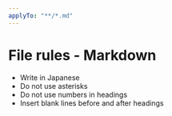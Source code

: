 ```yaml
---
applyTo: "**/*.md"
---
```


# File rules - Markdown

- Write in Japanese
- Do not use asterisks
- Do not use numbers in headings
- Insert blank lines before and after headings
